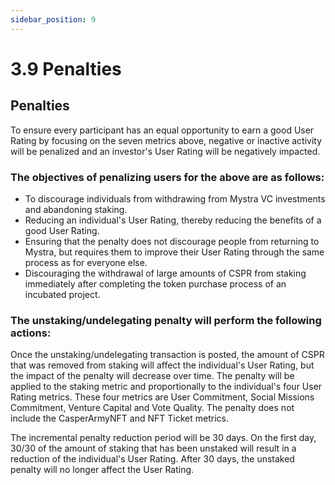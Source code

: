 ```yaml
---
sidebar_position: 9
---
```


# 3.9 Penalties

## Penalties

To ensure every participant has an equal opportunity to earn a good User Rating by focusing on the seven metrics above, negative or inactive activity will be penalized and an investor's User Rating will be negatively impacted.

### The objectives of penalizing users for the above are as follows:

- To discourage individuals from withdrawing from Mystra VC investments and abandoning staking.
- Reducing an individual's User Rating, thereby reducing the benefits of a good User Rating.
- Ensuring that the penalty does not discourage people from returning to Mystra, but requires them to improve their User Rating through the same process as for everyone else.
- Discouraging the withdrawal of large amounts of CSPR from staking immediately after completing the token purchase process of an incubated project.

### The unstaking/undelegating penalty will perform the following actions:

Once the unstaking/undelegating transaction is posted, the amount of CSPR that was removed from staking will affect the individual's User Rating, but the impact of the penalty will decrease over time. The penalty will be applied to the staking metric and proportionally to the individual's four User Rating metrics. These four metrics are User Commitment, Social Missions Commitment, Venture Capital and Vote Quality. The penalty does not include the CasperArmyNFT and NFT Ticket metrics.

The incremental penalty reduction period will be 30 days. On the first day, 30/30 of the amount of staking that has been unstaked will result in a reduction of the individual's User Rating. After 30 days, the unstaked penalty will no longer affect the User Rating.
